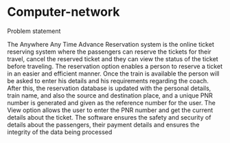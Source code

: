 # Computer-network
Problem statement

The Anywhere Any Time Advance Reservation system is the online ticket reserving system where the passengers can reserve the tickets for their travel, cancel the reserved ticket and they can view the status of the ticket before traveling. The reservation option enables a person to reserve a ticket in an easier and efficient manner. Once the train is available the person will be asked to enter his details and his requirements regarding the coach. After this, the reservation database is updated with the personal details, train 
name, and also the source and destination place, and a unique PNR number is generated and given as the reference number for the user. The View option allows the user to enter the PNR number and get the current details about the ticket. The software ensures the safety and security of details about the passengers, their payment details and ensures the integrity of the data being processed
